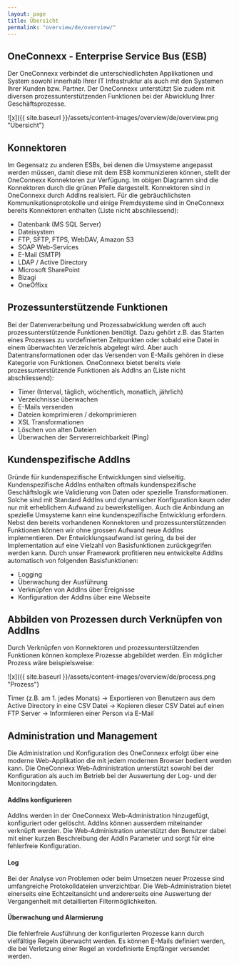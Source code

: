 ```yaml
---
layout: page
title: Übersicht
permalink: "overview/de/overview/"
---
```


## OneConnexx - Enterprise Service Bus (ESB)

Der OneConnexx verbindet die unterschiedlichsten Applikationen und System sowohl innerhalb Ihrer IT Infrastruktur als auch mit den Systemen Ihrer Kunden bzw. Partner.
Der OneConnexx unterstützt Sie zudem mit diversen prozessunterstützenden Funktionen bei der Abwicklung Ihrer Geschäftsprozesse.

![x]({{ site.baseurl }}/assets/content-images/overview/de/overview.png "Übersicht")

## Konnektoren

Im Gegensatz zu anderen ESBs, bei denen die Umsysteme angepasst werden müssen, damit diese mit dem ESB kommunizieren können, stellt der OneConnexx Konnektoren zur Verfügung. Im obigen Diagramm sind die Konnektoren durch die grünen Pfeile dargestellt. Konnektoren sind in OneConnexx durch AddIns realisiert.
Für die gebräuchlichsten Kommunikationsprotokolle und einige Fremdsysteme sind in OneConnexx bereits Konnektoren enthalten (Liste nicht abschliessend):

* Datenbank (MS SQL Server)
* Dateisystem
* FTP, SFTP, FTPS, WebDAV, Amazon S3
* SOAP Web-Services
* E-Mail (SMTP)
* LDAP / Active Directory
* Microsoft SharePoint
* Bizagi
* OneOffixx

## Prozessunterstützende Funktionen

Bei der Datenverarbeitung und Prozessabwicklung werden oft auch prozessunterstützende Funktionen benötigt. Dazu gehört z.B. das Starten eines Prozesses zu vordefinierten Zeitpunkten oder sobald eine Datei in einem überwachten Verzeichnis abgelegt wird. Aber auch Datentransformationen oder das Versenden von E-Mails gehören in diese Kategorie von Funktionen. 
OneConnexx bietet bereits viele prozessunterstützende Funktionen als AddIns an (Liste nicht abschliessend):

* Timer (Interval, täglich, wöchentlich, monatlich, jährlich)
* Verzeichnisse überwachen
* E-Mails versenden
* Dateien komprimieren / dekomprimieren
* XSL Transformationen
* Löschen von alten Dateien
* Überwachen der Servererreichbarkeit (Ping)

## Kundenspezifische AddIns

Gründe für kundenspezifische Entwicklungen sind vielseitig. Kundenspezifische AddIns enthalten oftmals kundenspezifische Geschäftslogik wie Validierung von Daten oder spezielle Transformationen. Solche sind mit Standard AddIns und dynamischer Konfiguration kaum oder nur mit erheblichem Aufwand zu bewerkstelligen. Auch die Anbindung an spezielle Umsysteme kann eine kundenspezifische Entwicklung erfordern.
Nebst den bereits vorhandenen Konnektoren und prozessunterstützenden Funktionen können wir ohne grossen Aufwand neue AddIns implementieren. Der Entwicklungsaufwand ist gering, da bei der Implementation auf eine Vielzahl von Basisfunktionen zurückgegrifen werden kann.
Durch unser Framework profitieren neu entwickelte AddIns automatisch von folgenden Basisfunktionen:

* Logging
* Überwachung der Ausführung
* Verknüpfen von AddIns über Ereignisse
* Konfiguration der AddIns über eine Webseite
 
## Abbilden von Prozessen durch Verknüpfen von AddIns 

Durch Verknüpfen von Konnektoren und prozessunterstützenden Funktionen können komplexe Prozesse abgebildet werden. Ein möglicher Prozess wäre beispielsweise:

![x]({{ site.baseurl }}/assets/content-images/overview/de/process.png "Prozess")

Timer (z.B. am 1. jedes Monats) -> Exportieren von Benutzern aus dem Active Directory in eine CSV Datei -> Kopieren dieser CSV Datei auf einen FTP Server -> Informieren einer Person via E-Mail

## Administration und Management

Die Administration und Konfiguration des OneConnexx erfolgt über eine moderne Web-Applikation die mit jedem modernen Browser bedient werden kann. Die OneConnexx Web-Administration unterstützt sowohl bei der Konfiguration als auch im Betrieb bei der Auswertung der Log- und der Monitoringdaten.

#### AddIns konfigurieren

AddIns werden in der OneConnexx Web-Administration hinzugefügt, konfiguriert oder gelöscht. AddIns können ausserdem miteinander verknüpft werden. Die Web-Administration unterstützt den Benutzer dabei mit einer kurzen Beschreibung der AddIn Parameter und sorgt für eine fehlerfreie Konfiguration.

#### Log

Bei der Analyse von Problemen oder beim Umsetzen neuer Prozesse sind umfangreiche Protokolldateien unverzichtbar. Die Web-Administration bietet einerseits eine Echtzeitansicht und andererseits eine Auswertung der Vergangenheit mit detaillierten Filtermöglichkeiten.

#### Überwachung und Alarmierung

Die fehlerfreie Ausführung der konfigurierten Prozesse kann durch vielfältige Regeln überwacht werden. Es können E-Mails definiert werden, die bei Verletzung einer Regel an vordefinierte Empfänger versendet werden.

